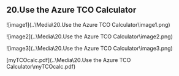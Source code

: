 ## 20.Use the Azure TCO Calculator

![image1](..\Media\20.Use the Azure TCO Calculator\image1.png)

![image2](..\Media\20.Use the Azure TCO Calculator\image2.png)

![image3](..\Media\20.Use the Azure TCO Calculator\image3.png)

 [myTCOcalc.pdf](..\Media\20.Use the Azure TCO Calculator\myTCOcalc.pdf) 